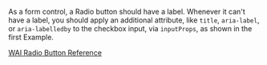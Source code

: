 As a form control, a Radio button should have a label. Whenever it can't have a label, you should apply an additional attribute, like `title`, `aria-label`, or `aria-labelledby` to the checkbox input, via `inputProps`, as shown in the first Example.

[WAI Radio Button Reference](https://www.w3.org/TR/wai-aria-practices/#radiobutton)
